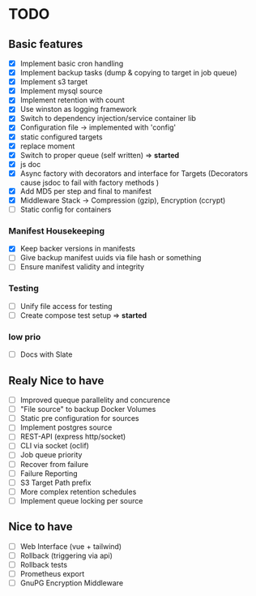 # TODO

## Basic features
- [x] Implement basic cron handling
- [x] Implement backup tasks (dump & copying to target in job queue)
- [x] Implement s3 target
- [x] Implement mysql source
- [x] Implement retention with count
- [x] Use winston as logging framework
- [x] Switch to dependency injection/service container lib
- [x] Configuration file -> implemented with 'config'
- [x] static configured targets
- [x] replace moment
- [x] Switch to proper queue (self written) => **started**
- [x] js doc
- [x] Async factory with decorators and interface for Targets (Decorators cause jsdoc to fail with factory methods )
- [x] Add MD5 per step and final to manifest
- [x] Middleware Stack -> Compression (gzip), Encryption (ccrypt)
- [ ] Static config for containers

### Manifest Housekeeping
- [x] Keep backer versions in manifests
- [ ] Give backup manifest uuids via file hash or something
- [ ] Ensure manifest validity and integrity

### Testing
- [ ] Unify file access for testing
- [ ] Create compose test setup => **started**

### low prio
- [ ] Docs with Slate

## Realy Nice to have
- [ ] Improved queque parallelity and concurence
- [ ] "File source" to backup Docker Volumes
- [ ] Static pre configuration for sources
- [ ] Implement postgres source
- [ ] REST-API (express http/socket)
- [ ] CLI via socket (oclif)
- [ ] Job queue priority
- [ ] Recover from failure
- [ ] Failure Reporting
- [ ] S3 Target Path prefix
- [ ] More complex retention schedules
- [ ] Implement queue locking per source

## Nice to have
- [ ] Web Interface (vue + tailwind)
- [ ] Rollback (triggering via api)
- [ ] Rollback tests
- [ ] Prometheus export
- [ ] GnuPG Encryption Middleware
